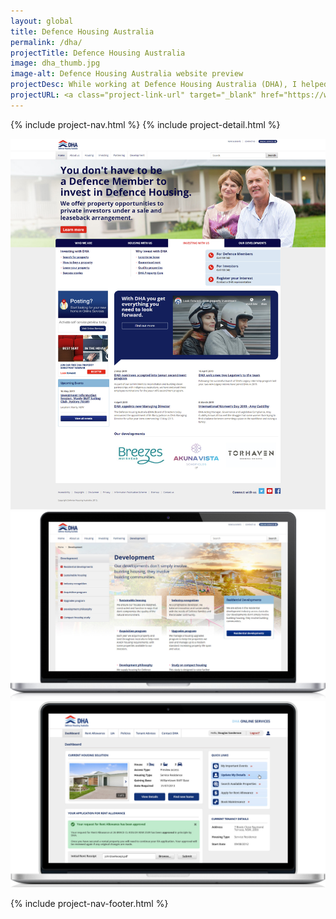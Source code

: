 ```yaml
---
layout: global
title: Defence Housing Australia
permalink: /dha/
projectTitle: Defence Housing Australia
image: dha_thumb.jpg 
image-alt: Defence Housing Australia website preview
projectDesc: While working at Defence Housing Australia (DHA), I helped redesign and development DHA's public-facing website and DHA's online services application.
projectURL: <a class="project-link-url" target="_blank" href="https://www.dha.gov.au" >dha.gov.au</a>
---
```


{% include project-nav.html %}
{% include project-detail.html %}
<div class="row">
    <div class="col mb-5">
        <img alt="Screenshot of Defence Housing Australia website, showing the design of the homepage" src="/assets/img/full/dha-home-full.jpg" class="img-fluid">
    </div>
</div>
<div class="row">
    <div class="col">
        <img alt="Screenshot of Defence Housing Australia website, showing the design of the main shop page" src="/assets/img/full/dha-content.jpg" class="img-fluid">
    </div>
</div>

<div class="row">
    <div class="col">
        <img alt="Screenshot of Defence Housing Australia website, showing the design of the main shop page" src="/assets/img/full/dha-os.jpg" class="img-fluid">
    </div>
</div>



{% include project-nav-footer.html %}
